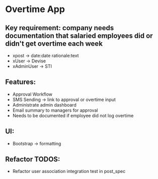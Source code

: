 # Overtime App

## Key requirement: company needs documentation that salaried employees did or didn't get overtime each week

- xpost -> date:date rationale:text
- xUser -> Devise
- xAdminUser -> STI

## Features:
- Approval Workflow
- SMS Sending -> link to approval or overtime input
- Administrate admin dashboard
- Email summary to managers for approval
- Needs to be documented if employee did not log overtime

## UI:
- Bootstrap -> formatting

## Refactor TODOS:
- Refactor user association integration test in post_spec